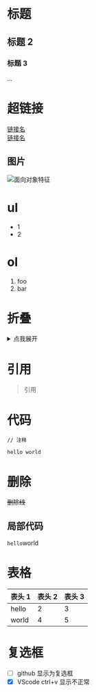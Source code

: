# 标题

## 标题 2

### 标题 3

...

# 超链接

[链接名](url)  
[链接名](#标题)

## 图片

![面向对象特征](http://img.my.csdn.net/uploads/201211/22/1353564524_6375.png)

# ul

- 1
- 2

# ol

1. foo
2. bar

# 折叠

<details>
<summary>点我展开</summary>

```
sth.

```

</details>

# 引用

> 引用

# 代码

```
// 注释

hello world
```

# 删除

~~删除线~~

## 局部代码

`hello`world

# 表格

| 表头 1 | 表头 2 | 表头 3 |
| ------ | ------ | ------ |
| hello  | 2      | 3      |
| world  | 4      | 5      |

# 复选框

- [ ] github 显示为复选框
- [x] VScode ctrl+v 显示不正常
